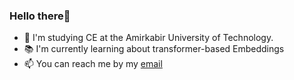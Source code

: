 ### Hello there👋

- 🏫 I'm studying CE at the Amirkabir University of Technology. 
- 📚 I'm currently learning about transformer-based Embeddings 
- 📫 You can reach me by my [email](mailto:mjavad.ardestani00@gmail.com)

